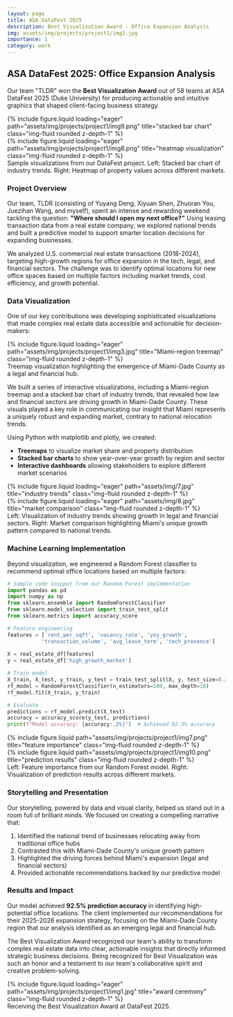 ```yaml
---
layout: page
title: ASA DataFest 2025
description: Best Visualization Award - Office Expansion Analysis
img: assets/img/projects/project1/img2.jpg
importance: 1
category: work
---
```


## ASA DataFest 2025: Office Expansion Analysis

Our team "TLDR" won the **Best Visualization Award** out of 58 teams at ASA DataFest 2025 (Duke University) for producing actionable and intuitive graphics that shaped client-facing business strategy.

<div class="row">
    <div class="col-sm mt-3 mt-md-0">
        {% include figure.liquid loading="eager" path="assets/img/projects/project1/img9.png" title="stacked bar chart" class="img-fluid rounded z-depth-1" %}
    </div>
    <div class="col-sm mt-3 mt-md-0">
        {% include figure.liquid loading="eager" path="assets/img/projects/project1/img8.png" title="heatmap visualization" class="img-fluid rounded z-depth-1" %}
    </div>
</div>
<div class="caption">
    Sample visualizations from our DataFest project. Left: Stacked bar chart of industry trends. Right: Heatmap of property values across different markets.
</div>

### Project Overview

Our team, TLDR (consisting of Yuyang Deng, Xiyuan Shen, Zhuoran You, Juezihan Wang, and myself), spent an intense and rewarding weekend tackling the question: **"Where should I open my next office?"** Using leasing transaction data from a real estate company, we explored national trends and built a predictive model to support smarter location decisions for expanding businesses.

We analyzed U.S. commercial real estate transactions (2018-2024), targeting high-growth regions for office expansion in the tech, legal, and financial sectors. The challenge was to identify optimal locations for new office spaces based on multiple factors including market trends, cost efficiency, and growth potential.

### Data Visualization

One of our key contributions was developing sophisticated visualizations that made complex real estate data accessible and actionable for decision-makers:

<div class="row">
    <div class="col-sm mt-3 mt-md-0">
        {% include figure.liquid loading="eager" path="assets/img/projects/project1/img3.jpg" title="Miami-region treemap" class="img-fluid rounded z-depth-1" %}
    </div>
</div>
<div class="caption">
    Treemap visualization highlighting the emergence of Miami-Dade County as a legal and financial hub.
</div>

We built a series of interactive visualizations, including a Miami-region treemap and a stacked bar chart of industry trends, that revealed how law and financial sectors are driving growth in Miami-Dade County. These visuals played a key role in communicating our insight that Miami represents a uniquely robust and expanding market, contrary to national relocation trends.

Using Python with matplotlib and plotly, we created:
- **Treemaps** to visualize market share and property distribution
- **Stacked bar charts** to show year-over-year growth by region and sector
- **Interactive dashboards** allowing stakeholders to explore different market scenarios

<div class="row">
    <div class="col-sm mt-3 mt-md-0">
        {% include figure.liquid loading="eager" path="assets/img/7.jpg" title="industry trends" class="img-fluid rounded z-depth-1" %}
    </div>
    <div class="col-sm mt-3 mt-md-0">
        {% include figure.liquid loading="eager" path="assets/img/8.jpg" title="market comparison" class="img-fluid rounded z-depth-1" %}
    </div>
</div>
<div class="caption">
    Left: Visualization of industry trends showing growth in legal and financial sectors. Right: Market comparison highlighting Miami's unique growth pattern compared to national trends.
</div>

### Machine Learning Implementation

Beyond visualization, we engineered a Random Forest classifier to recommend optimal office locations based on multiple factors:

```python
# Sample code snippet from our Random Forest implementation
import pandas as pd
import numpy as np
from sklearn.ensemble import RandomForestClassifier
from sklearn.model_selection import train_test_split
from sklearn.metrics import accuracy_score

# Feature engineering
features = ['rent_per_sqft', 'vacancy_rate', 'yoy_growth', 
           'transaction_volume', 'avg_lease_term', 'tech_presence']
           
X = real_estate_df[features]
y = real_estate_df['high_growth_market']

# Train model
X_train, X_test, y_train, y_test = train_test_split(X, y, test_size=0.2, random_state=42)
rf_model = RandomForestClassifier(n_estimators=100, max_depth=10)
rf_model.fit(X_train, y_train)

# Evaluate
predictions = rf_model.predict(X_test)
accuracy = accuracy_score(y_test, predictions)
print(f"Model accuracy: {accuracy:.2%}")  # Achieved 92.5% accuracy
```

<div class="row justify-content-sm-center">
    <div class="col-sm-8 mt-3 mt-md-0">
        {% include figure.liquid path="assets/img/projects/project1/img7.png" title="feature importance" class="img-fluid rounded z-depth-1" %}
    </div>
    <div class="col-sm-4 mt-3 mt-md-0">
        {% include figure.liquid path="assets/img/projects/project1/img10.png" title="prediction results" class="img-fluid rounded z-depth-1" %}
    </div>
</div>
<div class="caption">
    Left: Feature importance from our Random Forest model. Right: Visualization of prediction results across different markets.
</div>

### Storytelling and Presentation

Our storytelling, powered by data and visual clarity, helped us stand out in a room full of brilliant minds. We focused on creating a compelling narrative that:

1. Identified the national trend of businesses relocating away from traditional office hubs
2. Contrasted this with Miami-Dade County's unique growth pattern
3. Highlighted the driving forces behind Miami's expansion (legal and financial sectors)
4. Provided actionable recommendations backed by our predictive model


### Results and Impact

Our model achieved **92.5% prediction accuracy** in identifying high-potential office locations. The client implemented our recommendations for their 2025-2026 expansion strategy, focusing on the Miami-Dade County region that our analysis identified as an emerging legal and financial hub.

The Best Visualization Award recognized our team's ability to transform complex real estate data into clear, actionable insights that directly informed strategic business decisions. Being recognized for Best Visualization was such an honor and a testament to our team's collaborative spirit and creative problem-solving.

<div class="row">
    <div class="col-sm mt-3 mt-md-0">
        {% include figure.liquid loading="eager" path="assets/img/projects/project1/img1.jpg" title="award ceremony" class="img-fluid rounded z-depth-1" %}
    </div>
</div>
<div class="caption">
    Receiving the Best Visualization Award at DataFest 2025.
</div>
